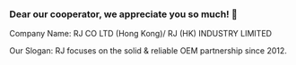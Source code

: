 ### Dear our cooperator, we appreciate you so much! 👋

<!--
**rjcoltd/rjcoltd** is a ✨ _special_ ✨ repository because its `README.md` (this file) appears on your GitHub profile.

Here are some ideas to get you started:

- 🔭 I’m currently working at RJ CO LTD (Hong Kong) which is an ultimate pleasure products manufacturer, focusing on the solid & reliable OEM partnership with sex toy brands of top adult entertainment companies. 
- 🌱 I’m currently learning SEO, SEM, reproduction health and sextech for adult novelty.
- 👯 I’m looking to collaborate on OEM Projects, OEM Agreements.
- 🤔 I’m looking for help with strategies for marketing and selling adult sex toys.
- 💬 Ask me about ultimate pleasure products' OEM manufacturing processes, adult toy manufacturers' list.
- 📫 How to reach me: my Phone Number is +1 323-507-3862,  +852 9200 3405 and Mobile Number is +86-17688711930, and Email address is funsherryjou@rjcoltd.com/ fun@ruijieinternational.com
-->Company Name: RJ CO LTD (Hong Kong)/ RJ (HK) INDUSTRY LIMITED
Our Slogan: RJ focuses on the solid & reliable OEM partnership since 2012. 
